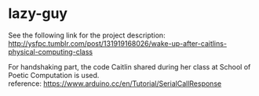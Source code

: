 # lazy-guy

See the following link for the project description: <br>
http://ysfpc.tumblr.com/post/131919168026/wake-up-after-caitlins-physical-computing-class 
<br>

For handshaking part, the code Caitlin shared during her class at School of Poetic Computation is used. <br>
reference: https://www.arduino.cc/en/Tutorial/SerialCallResponse

